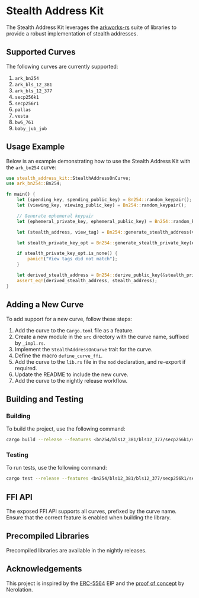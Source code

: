 # Stealth Address Kit

The Stealth Address Kit leverages the [arkworks-rs](https://github.com/arkworks-rs/curves) suite of libraries to provide a robust implementation of stealth addresses.

## Supported Curves

The following curves are currently supported:

1. `ark_bn254`
2. `ark_bls_12_381`
3. `ark_bls_12_377`
4. `secp256k1`
5. `secp256r1`
6. `pallas`
7. `vesta`
8. `bw6_761`
9. `baby_jub_jub`

## Usage Example

Below is an example demonstrating how to use the Stealth Address Kit with the `ark_bn254` curve:

```rust
use stealth_address_kit::StealthAddressOnCurve;
use ark_bn254::Bn254;

fn main() {
    let (spending_key, spending_public_key) = Bn254::random_keypair();
    let (viewing_key, viewing_public_key) = Bn254::random_keypair();

    // Generate ephemeral keypair
    let (ephemeral_private_key, ephemeral_public_key) = Bn254::random_keypair();

    let (stealth_address, view_tag) = Bn254::generate_stealth_address(viewing_public_key, spending_public_key, ephemeral_private_key);

    let stealth_private_key_opt = Bn254::generate_stealth_private_key(ephemeral_public_key, viewing_key, spending_key, view_tag);

    if stealth_private_key_opt.is_none() {
        panic!("View tags did not match");
    }

    let derived_stealth_address = Bn254::derive_public_key(&stealth_private_key_opt.unwrap());
    assert_eq!(derived_stealth_address, stealth_address);
}
```

## Adding a New Curve

To add support for a new curve, follow these steps:

1. Add the curve to the `Cargo.toml` file as a feature.
2. Create a new module in the `src` directory with the curve name, suffixed by `_impl.rs`.
3. Implement the `StealthAddressOnCurve` trait for the curve.
4. Define the macro `define_curve_ffi`.
5. Add the curve to the `lib.rs` file in the `mod` declaration, and re-export if required.
6. Update the README to include the new curve.
7. Add the curve to the nightly release workflow.

## Building and Testing

### Building

To build the project, use the following command:

```sh
cargo build --release --features <bn254/bls12_381/bls12_377/secp256k1/secp256r1/etc>
```

### Testing

To run tests, use the following command:

```sh
cargo test --release --features <bn254/bls12_381/bls12_377/secp256k1/secp256r1/etc>
```

## FFI API

The exposed FFI API supports all curves, prefixed by the curve name. Ensure that the correct feature is enabled when building the library.

## Precompiled Libraries

Precompiled libraries are available in the nightly releases.

## Acknowledgements

This project is inspired by the [ERC-5564](https://eips.ethereum.org/EIPS/eip-5564) EIP and the [proof of concept](https://github.com/nerolation/EIP-Stealth-Address-ERC/blob/main/minimal_poc.ipynb) by Nerolation.
